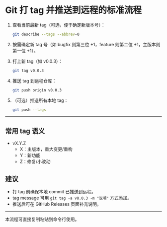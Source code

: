 # Git 打 tag 并推送到远程的标准流程

1. 查看当前最新 tag（可选，便于确定新版本号）：

   ```sh
   git describe --tags --abbrev=0
   ```

2. 按需确定新 tag 号（如 bugfix 则第三位 +1，feature 则第二位 +1，主版本则第一位 +1）。

3. 打上新 tag（如 v0.0.3）：

   ```sh
   git tag v0.0.3
   ```

4. 推送 tag 到远程仓库：

   ```sh
   git push origin v0.0.3
   ```

5. （可选）推送所有本地 tag：

   ```sh
   git push --tags
   ```

---

## 常用 tag 语义
- vX.Y.Z
  - X：主版本，重大变更/重构
  - Y：新功能
  - Z：修复/小改动

## 建议
- 打 tag 前确保本地 commit 已推送到远程。
- tag message 可用 `git tag -a v0.0.3 -m "说明"` 方式添加。
- 推送后可在 GitHub Releases 页面补充说明。

---

本流程可直接复制粘贴到命令行使用。
